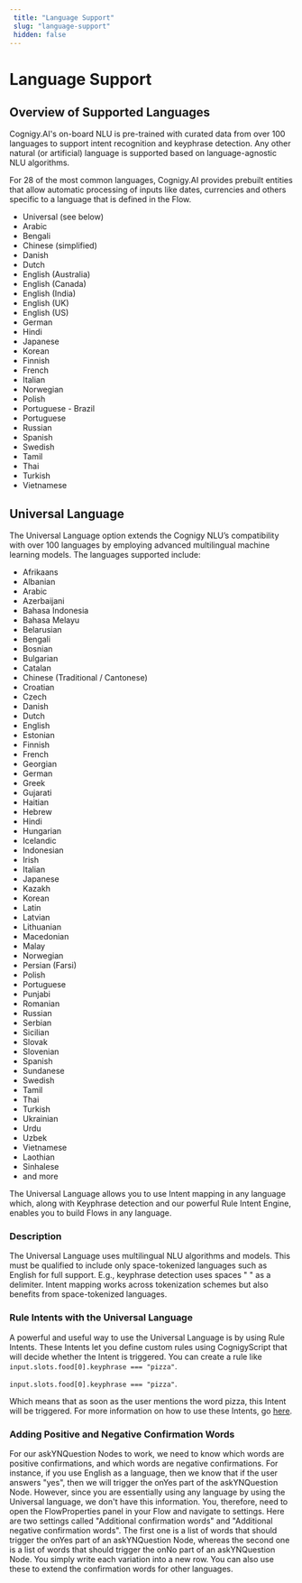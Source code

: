 ```yaml
---
 title: "Language Support" 
 slug: "language-support" 
 hidden: false 
---
```

# Language Support

## Overview of Supported Languages
<div class="divider"></div>

Cognigy.AI's on-board NLU is pre-trained with curated data from over 100 languages to support intent recognition and keyphrase detection. Any other natural (or artificial) language is supported based on language-agnostic NLU algorithms.
 
For 28 of the most common languages, Cognigy.AI provides prebuilt entities that allow automatic processing of inputs like dates, currencies and others specific to a language that is defined in the Flow.

* Universal (see below)
* Arabic
* Bengali
* Chinese (simplified)
* Danish
* Dutch
* English (Australia)
* English (Canada)
* English (India)
* English (UK)
* English (US)
* German
* Hindi
* Japanese
* Korean
* Finnish
* French
* Italian
* Norwegian
* Polish
* Portuguese - Brazil
* Portuguese
* Russian
* Spanish
* Swedish
* Tamil
* Thai
* Turkish
* Vietnamese


## Universal Language
<div class="divider"></div>

The Universal Language option extends the Cognigy NLU’s compatibility with over 100 languages by employing advanced multilingual machine learning models. The languages supported include:

* Afrikaans
* Albanian
* Arabic
* Azerbaijani
* Bahasa Indonesia
* Bahasa Melayu
* Belarusian
* Bengali
* Bosnian
* Bulgarian
* Catalan
* Chinese (Traditional / Cantonese)
* Croatian
* Czech
* Danish
* Dutch
* English
* Estonian
* Finnish
* French
* Georgian
* German
* Greek
* Gujarati
* Haitian
* Hebrew
* Hindi
* Hungarian
* Icelandic
* Indonesian
* Irish
* Italian
* Japanese
* Kazakh
* Korean
* Latin
* Latvian
* Lithuanian
* Macedonian
* Malay
* Norwegian
* Persian (Farsi)
* Polish
* Portuguese
* Punjabi
* Romanian
* Russian
* Serbian
* Sicilian
* Slovak
* Slovenian
* Spanish
* Sundanese
* Swedish
* Tamil
* Thai
* Turkish
* Ukrainian
* Urdu
* Uzbek
* Vietnamese
* Laothian 
* Sinhalese
* and more

The Universal Language allows you to use Intent mapping in any language which, along with Keyphrase detection and our powerful Rule Intent Engine, enables you to build Flows in any language.

### Description
The Universal Language uses multilingual NLU algorithms and models. This must be qualified to include only space-tokenized languages such as English for full support. E.g., keyphrase detection uses spaces " " as a delimiter. Intent mapping works across tokenization schemes but also benefits from space-tokenized languages.

### Rule Intents with the Universal Language
A powerful and useful way to use the Universal Language is by using Rule Intents. These Intents let you define custom rules using CognigyScript that will decide whether the Intent is triggered. You can create a rule like `input.slots.food[0].keyphrase === "pizza"`.

`input.slots.food[0].keyphrase === "pizza"`.

Which means that as soon as the user mentions the word pizza, this Intent will be triggered. For more information on how to use these Intents, go [here]({{config.site_url}}ai/nlu/nlu-overview/overview/#rules).

### Adding Positive and Negative Confirmation Words
For our askYNQuestion Nodes to work, we need to know which words are positive confirmations, and which words are negative confirmations. For instance, if you use English as a language, then we know that if the user answers "yes", then we will trigger the onYes part of the askYNQuestion Node. However, since you are essentially using any language by using the Universal language, we don't have this information. You, therefore, need to open the FlowProperties panel in your Flow and navigate to settings. Here are two settings called "Additional confirmation words" and "Additional negative confirmation words". The first one is a list of words that should trigger the onYes part of an askYNQuestion Node, whereas the second one is a list of words that should trigger the onNo part of an askYNQuestion Node. You simply write each variation into a new row. You can also use these to extend the confirmation words for other languages.